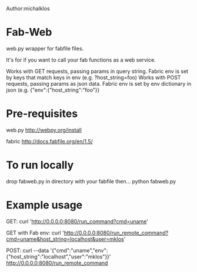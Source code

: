 Author:michalklos

Fab-Web
=========

web.py wrapper for fabfile files.

It's for if you want to call your fab functions as a web service.

Works with GET requests, passing params in query string.
    Fabric env is set by keys that match keys in env (e.g. ?host_string=foo)
Works with POST requests, passing params as json data.
    Fabric env is set by env dictionary in json (e.g. {"env":{"host_string":"foo"}}

Pre-requisites
==============
web.py
   http://webpy.org/install

fabric
   http://docs.fabfile.org/en/1.5/

To run locally
========
drop fabweb.py in directory with your fabfile then...
python fabweb.py

Example usage
=========
GET:
curl 'http://0.0.0.0:8080/run_command?cmd=uname'

GET with Fab env:
curl 'http://0.0.0.0:8080/run_remote_command?cmd=uname&host_string=localhost&user=mklos'

POST:
curl --data '{"cmd":"uname","env":{"host_string":"localhost","user":"mklos"}}' http://0.0.0.0:8080/run_remote_command


